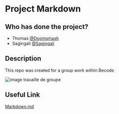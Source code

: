 # Project Markdown 

## Who has done the project?

* Thomas [@Doomsmash](https://github.com/Doomsmash)
* Sagingali [@Sagingali](https://github.com/SagingaliMamay)

## Description

This repo was created for a group work within Becode

![image travaille de groupe](https://image.freepik.com/vecteurs-libre/style-bande-dessinee-plat-business-target-team-work-puzzle_44695-178.jpg)

## Useful Link

[Markdown.md](https://github.com/Doomsmash/exercise-markdown/blob/master/markdown.md)
